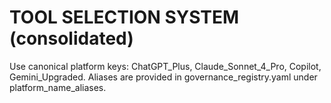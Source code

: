 # TOOL SELECTION SYSTEM (consolidated)
Use canonical platform keys: ChatGPT_Plus, Claude_Sonnet_4_Pro, Copilot, Gemini_Upgraded.
Aliases are provided in governance_registry.yaml under platform_name_aliases.
